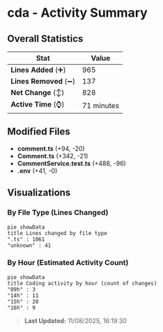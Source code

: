 # cda - Activity Summary 

## Overall Statistics

| Stat                   | Value                                                             |
| ---------------------- | ----------------------------------------------------------------- |
| **Lines Added** (➕)   | 965                                          |
| **Lines Removed** (➖) | 137                                        |
| **Net Change** (↕)    | 828                |
| **Active Time** (⌚)   | 71 minutes |


## Modified Files
- **comment.ts** (+94, -20)
- **Comment.ts** (+342, -21)
- **CommentService.test.ts** (+488, -96)
- **.env** (+41, -0)

## Visualizations

### By File Type (Lines Changed)

```mermaid
pie showData
title Lines changed by file type
".ts" : 1061
"unknown" : 41
```

### By Hour (Estimated Activity Count)

```mermaid
pie showData
title Coding activity by hour (count of changes)
"09h" : 3
"14h" : 11
"15h" : 20
"16h" : 9
```


> **Last Updated:** 11/08/2025, 16:19:30